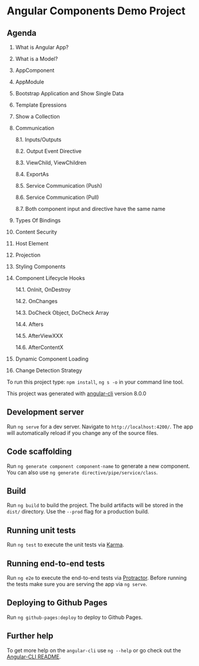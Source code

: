 # Angular Components Demo Project

## Agenda
1. What is Angular App?
2. What is a Model?
3. AppComponent
4. AppModule
5. Bootstrap Application and Show Single Data
6. Template Epressions
7. Show a Collection
8. Communication

    8.1. Inputs/Outputs

    8.2. Output Event Directive

    8.3. ViewChild, ViewChildren

    8.4. ExportAs

    8.5. Service Communication (Push)

    8.6. Service Communication (Pull)

    8.7. Both component input and directive have the same name

9. Types Of Bindings
10. Content Security
11. Host Element
12. Projection
13. Styling Components
14. Component Lifecycle Hooks

    14.1. OnInit, OnDestroy

    14.2. OnChanges

    14.3. DoCheck Object, DoCheck Array

    14.4. Afters

    14.5. AfterViewXXX

    14.6. AfterContentX

15. Dynamic Component Loading
16. Change Detection Strategy

To run this project type: `npm install`, `ng s -o` in your command line tool.

This project was generated with [angular-cli](https://github.com/angular/angular-cli) version 8.0.0

## Development server
Run `ng serve` for a dev server. Navigate to `http://localhost:4200/`. The app will automatically reload if you change any of the source files.

## Code scaffolding

Run `ng generate component component-name` to generate a new component. You can also use `ng generate directive/pipe/service/class`.

## Build

Run `ng build` to build the project. The build artifacts will be stored in the `dist/` directory. Use the `--prod` flag for a production build.

## Running unit tests

Run `ng test` to execute the unit tests via [Karma](https://karma-runner.github.io).

## Running end-to-end tests

Run `ng e2e` to execute the end-to-end tests via [Protractor](http://www.protractortest.org/).
Before running the tests make sure you are serving the app via `ng serve`.

## Deploying to Github Pages

Run `ng github-pages:deploy` to deploy to Github Pages.

## Further help

To get more help on the `angular-cli` use `ng --help` or go check out the [Angular-CLI README](https://github.com/angular/angular-cli/blob/master/README.md).
